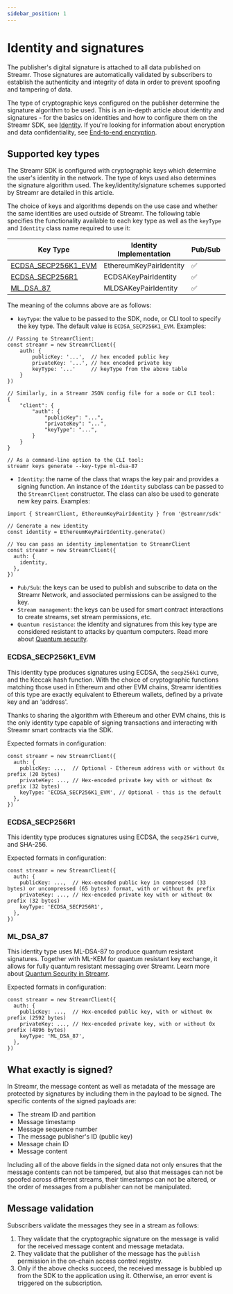 ```yaml
---
sidebar_position: 1
---
```


# Identity and signatures

The publisher's digital signature is attached to all data published on Streamr. Those signatures are automatically validated by subscribers to establish the authenticity and integrity of data in order to prevent spoofing and tampering of data. 

The type of cryptographic keys configured on the publisher determine the signature algorithm to be used. This is an in-depth article about identity and signatures - for the basics on identities and how to configure them on the Streamr SDK, see [Identity](../../usage/identity.md). If you're looking for information about encryption and data confidentiality, see [End-to-end encryption](end-to-end-encryption.md).

## Supported key types

The Streamr SDK is configured with cryptographic keys which determine the user's identity in the network. The type of keys used also determines the signature algorithm used. The key/identity/signature schemes supported by Streamr are detailed in this article.

The choice of keys and algorithms depends on the use case and whether the same identities are used outside of Streamr. The following table specifies the functionality available to each key type as well as the `keyType` and `Identity` class name required to use it:

| Key Type                                    | Identity Implementation   | Pub/Sub | Stream Management | Quantum Resistance |
|---------------------------------------------|---------------------------|---------|-------------------|--------------------|
| [ECDSA_SECP256K1_EVM](#ecdsa_secp256k1_evm) | EthereumKeyPairIdentity  | ✅      | ✅                | ❌                 |
| [ECDSA_SECP256R1](#ecdsa_secp256r1)         | ECDSAKeyPairIdentity     | ✅      | ❌                | ❌                 |
| [ML_DSA_87](#ml_dsa_87)                     | MLDSAKeyPairIdentity     | ✅      | ❌                | ✅                 |

The meaning of the columns above are as follows:

- `keyType`: the value to be passed to the SDK, node, or CLI tool to specify the key type. The default value is `ECDSA_SECP256K1_EVM`. Examples:

```
// Passing to StreamrClient:
const streamr = new StreamrClient({
    auth: {
        publicKey: '...',  // hex encoded public key
        privateKey: '...', // hex encoded private key
        keyType: '...'     // keyType from the above table
    }
})

// Similarly, in a Streamr JSON config file for a node or CLI tool:
{
    "client": {
        "auth": {
            "publicKey": "...",
            "privateKey": "...",
            "keyType": "...",
        }
    }
}

// As a command-line option to the CLI tool:
streamr keys generate --key-type ml-dsa-87
```

- `Identity`: the name of the class that wraps the key pair and provides a signing function. An instance of the `Identity` subclass can be passed to the `StreamrClient` constructor. The class can also be used to generate new key pairs. Examples:

```
import { StreamrClient, EthereumKeyPairIdentity } from '@streamr/sdk'

// Generate a new identity
const identity = EthereumKeyPairIdentity.generate()

// You can pass an identity implementation to StreamrClient
const streamr = new StreamrClient({
  auth: {
    identity,
  },
})
```

- `Pub/Sub`: the keys can be used to publish and subscribe to data on the Streamr Network, and associated permissions can be assigned to the key.
- `Stream management`: the keys can be used for smart contract interactions to create streams, set stream permissions, etc.
- `Quantum resistance`: the identity and signatures from this key type are considered resistant to attacks by quantum computers. Read more about [Quantum security](quantum-security.md).

### ECDSA_SECP256K1_EVM

This identity type produces signatures using ECDSA, the `secp256k1` curve, and the Keccak hash function. With the choice of cryptographic functions matching those used in Ethereum and other EVM chains, Streamr identities of this type are exactly equivalent to Ethereum wallets, defined by a private key and an 'address'.

Thanks to sharing the algorithm with Ethereum and other EVM chains, this is the only identity type capable of signing transactions and interacting with Streamr smart contracts via the SDK.

Expected formats in configuration:

```
const streamr = new StreamrClient({
  auth: {
    publicKey: ...,  // Optional - Ethereum address with or without 0x prefix (20 bytes)
    privateKey: ..., // Hex-encoded private key with or without 0x prefix (32 bytes)
    keyType: 'ECDSA_SECP256K1_EVM', // Optional - this is the default
  },
})
```

### ECDSA_SECP256R1

This identity type produces signatures using ECDSA, the `secp256r1` curve, and SHA-256.

Expected formats in configuration:

```
const streamr = new StreamrClient({
  auth: {
    publicKey: ...,  // Hex-encoded public key in compressed (33 bytes) or uncompressed (65 bytes) format, with or without 0x prefix
    privateKey: ..., // Hex-encoded private key with or without 0x prefix (32 bytes)
    keyType: 'ECDSA_SECP256R1',
  },
})
```

### ML_DSA_87

This identity type uses ML-DSA-87 to produce quantum resistant signatures. Together with ML-KEM for quantum resistant key exchange, it allows for fully quantum resistant messaging over Streamr. Learn more about [Quantum Security in Streamr](quantum-security.md).

Expected formats in configuration:

```
const streamr = new StreamrClient({
  auth: {
    publicKey: ...,  // Hex-encoded public key, with or without 0x prefix (2592 bytes)
    privateKey: ..., // Hex-encoded private key, with or without 0x prefix (4896 bytes)
    keyType: 'ML_DSA_87',
  },
})
```

## What exactly is signed? 

In Streamr, the message content as well as metadata of the message are protected by signatures by including them in the payload to be signed. The specific contents of the signed payloads are:

- The stream ID and partition
- Message timestamp
- Message sequence number
- The message publisher's ID (public key)
- Message chain ID
- Message content

Including all of the above fields in the signed data not only ensures that the message contents can not be tampered, but also that messages can not be spoofed across different streams, their timestamps can not be altered, or the order of messages from a publisher can not be manipulated.

## Message validation

Subscribers validate the messages they see in a stream as follows:

1. They validate that the cryptographic signature on the message is valid for the received message content and message metadata.
2. They validate that the publisher of the message has the `publish` permission in the on-chain access control registry.
3. Only if the above checks succeed, the received message is bubbled up from the SDK to the application using it. Otherwise, an error event is triggered on the subscription.
